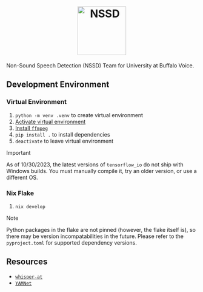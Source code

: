<div align="center">

<h1>
<picture>
  <source media="(prefers-color-scheme: dark)" srcset="https://user-images.githubusercontent.com/25470747/280868566-d4e8ebf4-34d1-49cd-9db5-607e8eb24a20.png">
  <source media="(prefers-color-scheme: light)" srcset="https://user-images.githubusercontent.com/25470747/280868788-bdea8968-7139-46b4-90b3-0d81d0fe81b7.png">
  <img alt="NSSD" height="128" src="https://user-images.githubusercontent.com/25470747/280868788-bdea8968-7139-46b4-90b3-0d81d0fe81b7.png">
</picture>
</h1>

</div>

Non-Sound Speech Detection (NSSD) Team for University at Buffalo Voice.

## Development Environment
### Virtual Environment
1. `python -m venv .venv` to create virtual environment
2. [Activate virtual environment](https://docs.python.org/3/library/venv.html#how-venvs-work)
3. [Install `ffmpeg`](https://ffmpeg.org/download.html)
4. `pip install .` to install dependencies
5. `deactivate` to leave virtual environment
> [!IMPORTANT]
> As of 10/30/2023, the latest versions of `tensorflow_io` do not ship with Windows builds. You must manually compile it, try an older version, or use a different OS.

### Nix Flake
1. `nix develop`
> [!NOTE]
> Python packages in the flake are not pinned (however, the flake itself is), so there may be version incompatabilities in the future. Please refer to the `pyproject.toml` for supported dependency versions.


## Resources
* [`whisper-at`](https://github.com/YuanGongND/whisper-at)
* [`YAMNet`](https://tfhub.dev/google/yamnet/1)
